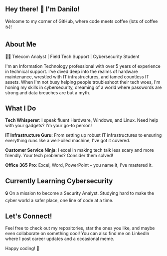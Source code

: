 ## Hey there! 👋 I'm Danilo!
Welcome to my corner of GitHub, where code meets coffee (lots of coffee ☕)!

## About Me
👨‍💻 Telecom Analyst | Field Tech Support | Cybersecurity Student

I'm an Information Technology professional with over 5 years of experience in technical support. I've dived deep into the realms of hardware maintenance, wrestled with IT infrastructures, and tamed countless IT assets. When I'm not busy helping people troubleshoot their tech woes, I'm honing my skills in cybersecurity, dreaming of a world where passwords are strong and data breaches are but a myth.

## What I Do
**Tech Whisperer**: I speak fluent Hardware, Windows, and Linux. Need help with your gadgets? I'm your go-to person!

**IT Infrastructure Guru**: From setting up robust IT infrastructures to ensuring everything runs like a well-oiled machine, I've got it covered.

**Customer Service Ninja**: I excel in making tech talk less scary and more friendly. Your tech problems? Consider them solved!

**Office 365 Pro**: Excel, Word, PowerPoint – you name it, I've mastered it.

## Currently Learning Cybersecurity
🔒 On a mission to become a Security Analyst. Studying hard to make the cyber world a safer place, one line of code at a time.

## Let's Connect!

Feel free to check out my repositories, star the ones you like, and maybe even collaborate on something cool! You can also find me on LinkedIn where I  post career updates and a occasional meme.

Happy coding! 🚀

